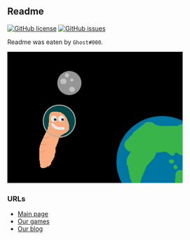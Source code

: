 ## Readme

[![GitHub license](https://img.shields.io/github/license/VitalikLevin/VitalikLevin.github.io)](/license.txt)
[![GitHub issues](https://img.shields.io/github/issues/VitalikLevin/VitalikLevin.github.io)](https://github.com/VitalikLevin/VitalikLevin.github.io)

Readme was eaten by ```Ghost#000```.

![Worm in Space](files/images/open-graph.png)

### URLs

<ul>
  <li><a href="https://vitaliklevin.github.io">Main page</a></li>
  <li><a href="https://vitaliklevin.github.io/games">Our games</a></li>
  <li><a href="https://vitaliklevin.github.io/blog">Our blog</a>
</ul>
